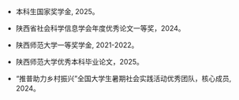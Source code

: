 
- 本科生国家奖学金, 2025。

- 陕西省社会科学信息学会年度优秀论文一等奖，2024。

- 陕西师范大学一等奖学金, 2021-2022。

- 陕西师范大学优秀本科毕业论文，2025。

- “推普助力乡村振兴”全国大学生暑期社会实践活动优秀团队，核心成员, 2024。

